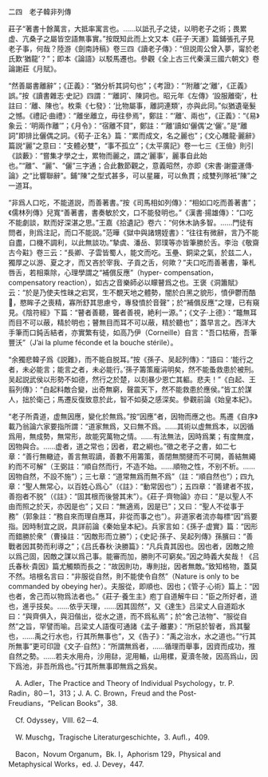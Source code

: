 二四　老子韓非列傳

莊子“著書十餘萬言，大抵率寓言也。……以詆孔子之徒，以明老子之術；畏累虚、亢桑子之屬皆空語無事實。”按既知此而上文又本《莊子·天運》篇鋪張孔子見老子事，何哉？陸游《劍南詩稿》卷三四《讀老子傳》：“但説周公曾入夢，甯於老氏歎‘猶龍’？”；即本《論語》以駁馬遷也。參觀《全上古三代秦漢三國六朝文》卷論謝莊《月賦》。

“然善屬書離辭”；《正義》：“猶分析其詞句也”；《考證》：“‘附離’之‘離’，《正義》誤。”按《讀書雜志·史記》四謂：“‘離詞’、陳詞也。昭元年《左傳》‘設服離衛’，杜註曰：‘離、陳也’。枚乘《七發》：‘比物屬事，離詞連類’，亦與此同。”似猶遺毫髮之憾。《禮記·曲禮》：“離坐離立，毋往參焉”，鄭註：“‘離’、兩也”，《正義》：“《易》象云：‘明兩作離’”；《月令》：“宿離不貸”，鄭註：“‘離’讀如‘儷偶’之‘儷’。”是“離詞”即排比儷偶之詞。《荀子·正名》篇：“累而成文，名之麗也”；《文心雕龍·麗辭》篇説“麗”之意曰：“支體必雙”，“事不孤立”；《太平廣記》卷一七三《王儉》則引《談藪》：“嘗集才學之士，累物而麗之，謂之‘麗事’，麗事自此始也。”“離”、“麗”、“儷”三字通；合此數節觀之，意義昭然，亦即《宋書·謝靈運傳·論》之“比響聯辭”。鋪“陳”之型式甚多，可以星羅，可以魚貫；成雙列隊衹“陳”之一道耳。

“非爲人口吃，不能道説，而善著書。”按《司馬相如列傳》：“相如口吃而善著書”；《儒林列傳》兒寬“善著書，書奏敏於文，口不能發明也。”《漢書·揚雄傳》：“口吃不能劇談，默而好深湛之思。”王嘉《拾遺記》卷六：“何休木訥多智。……門徒有問者，則爲注記，而口不能説。”范曄《獄中與諸甥姪書》：“往往有微辭，言乃不能自盡，口機不調利，以此無談功。”摯虞、潘岳、郭璞等亦皆筆勝於舌。李治《敬齋古今黈》卷三云：“長卿、子雲皆蜀人，能文而吃。玉壘、銅梁之氣，於兹二人，獨厚之以游、夏之才，而又吝於宰我、子貢之舌，何歟？”夫口吃而善著書，筆札唇舌，若相乘除，心理學謂之“補償反應”（hyper-
compensation，compensatory reaction），如古之音樂師必以矇瞽爲之也。王褒《洞簫賦》云：“於是乃使夫性昧之宕冥，生不覩天地之體勢，闇於白黑之貌形，憤伊鬱而酷𦓖，愍眸子之喪精，寡所舒其思慮兮，專發憤於音聲”；於“補償反應”之理，已有窺見。《陰符經》下篇：“瞽者善聽，聾者善視，絶利一源。”；《文子·上德》：“鼈無耳而目不可以蔽，精於明也；瞽無目而耳不可以蔽，精於聽也”；蓋早言之。西洋大手筆而口鈍舌結者，亦實繁有徒，如高乃伊（Corneille）自言：“吾口枯瘠，吾筆豐沃”（J’ai la plume féconde et la bouche stérile）。

“余獨悲韓子爲《説難》，而不能自脱耳。”按《孫子、吴起列傳》：“語曰：‘能行之者，未必能言；能言之者，未必能行。’孫子籌策龐涓明矣，然不能蚤救患於被刑。吴起説武侯以形勢不如德，然行之於楚，以刻暴少恩亡其軀。悲夫！”《白起、王翦列傳》：“白起料敵合變，出奇無窮，聲震天下，然不能救患於應侯。”皆工於謀人，拙於衛己；馬遷反復致意於此，智不如葵之感深矣。參觀前論《始皇本紀》。

“老子所貴道，虚無因應，變化於無爲。”按“因應”者，因物而應之也。馬遷《自序》載乃翁論六家要指所謂：“道家無爲，又曰無不爲。……其術以虚無爲本，以因循爲用，無成勢，無常形，故能究萬物之情。……有法無法，因時爲業；有度無度，因物與合。……虚者，道之常也；因者，君之綱也。”徵之老子之書，如二七章：“善行無轍迹，善言無瑕謫，善數不用籌策，善閉無關揵而不可開，善結無繩約而不可解”（王弼註：“順自然而行，不造不始。……順物之性，不别不析。……因物自然，不設不施”）；三七章：“道常無爲而無不爲”（註：“順自然也”）；四九章：“聖人無常心，以百姓心爲心”（《註》：“動常因也”）；五四章：“善建者不拔，善抱者不脱”（《註》：“固其根而後營其末”）。《莊子·齊物論》亦曰：“是以聖人不由而照之於天，亦因是也”；又曰：“無適焉，因是已”；又曰：“聖人不從事于務”（郭象註：“務自來而理自應耳，非從而事之也”）。非道家者流亦每標“因”爲要指。因時制宜之説，具詳前論《秦始皇本紀》。兵家言如：《孫子·虚實》篇：“因形而錯勝於衆”（曹操註：“因敵形而立勝”）；《史記·孫子、吴起列傳》孫臏曰：“善戰者因其勢而利導之”；《吕氏春秋·決勝篇》：“凡兵貴其因也。因也者，因敵之險以爲己固，因敵之謀以爲己事。能審而加，勝則不可窮矣。”因之時義大矣哉！《吕氏春秋·貴因》篇尤觸類而長之：“故因則功，專則拙，因者無敵。”致知格物，蓋莫不然。培根名言曰：“非服從自然，則不能使令自然”（Nature is only to be commanded by obeying her）。夫服從，即順也、因也；《管子·心術》篇上：“因也者，舍己而以物爲法者也。”《莊子·養生主》庖丁自道解牛曰：“臣之所好者，道也，進乎技矣。……依乎天理，……因其固然”，又《達生》吕梁丈人自道蹈水曰：“與齊俱入，與汨偕出，從水之道，而不爲私焉”；於“舍己法物”、“服從自然”之旨，罕譬而喻。吕梁丈人語復可通諸《孟子·離婁》：“所惡於智者，爲其鑿也，……禹之行水也，行其所無事也”，又《告子》：“禹之治水，水之道也。”“行其所無事”更可印證《文子·自然》：“所謂無爲者，……循理而舉事，因資而成功，推自然之勢。……若夫水用舟，沙用䦊，泥用輴，山用樏，夏瀆冬陂，因高爲山，因下爲池，非吾所爲也。”行其所無事即無爲之爲矣。











　A. Adler，The Practice and Theory of Individual Psychology，tr. P. Radin，80－1，313；J. A. C. Brown，Freud and the Post-Freudians，“Pelican Books”，38.

　Cf. Odyssey，VIII. 62－4.

　W. Muschg，Tragische Literaturgeschichte，3. Aufl.，409.

　Bacon，Novum Organum，Bk. I，Aphorism 129，Physical and Metaphysical Works，ed. J. Devey，447.